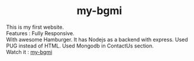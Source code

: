 <h1 align="center">my-bgmi</h1>
This is my first website.<br>
Features : Fully Responsive.<br>
With awesome Hamburger.
It has Nodejs as a backend with express.
Used PUG instead of HTML.
Used Mongodb in ContactUs section.<br>
Watch it : <a href="https://my-bgmi.herokuapp.com/">my-bgmi</a>
